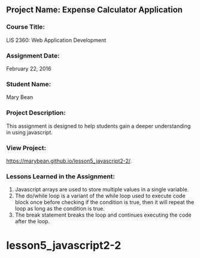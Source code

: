 ## Project Name:  Expense Calculator Application

### Course Title:
LIS 2360:  Web Application Development

### Assignment Date:  
February 22, 2016

### Student Name:  
Mary Bean 

### Project Description:
This assignment is designed to help students gain a deeper understanding in using javascript. 

### View Project:
https://marybean.github.io/lesson5_javascript2-2/.

### Lessons Learned in the Assignment:
1. Javascript arrays are used to store multiple values in a single variable. 
2. The do/while loop is a variant of the while loop used to execute code block once before checking if the condition is true, then it will repeat the loop as long as the condition is true. 
3. The break statement breaks the loop and continues executing the code after the loop. 
# lesson5_javascript2-2
